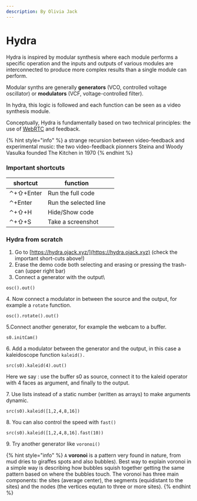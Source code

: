 ```yaml
---
description: By Olivia Jack
---
```


# Hydra

Hydra is inspired by modular synthesis where each module performs a specific operation and the inputs and outputs of various modules are interconnected to produce more complex results than a single module can perform.

Modular synths are generally **generators** (VCO, controlled voltage oscillator) or **modulators** (VCF, voltage-controlled filter).

In hydra, this logic is followed and each function can be seen as a video synthesis module.

Conceptually, Hydra is fundamentally based on two technical principles: the use of [WebRTC](../../networking/webrtc.md) and feedback.

{% hint style="info" %}
a strange recursion  between video-feedback and experimental music: the two video-feedback pionners Steina and Woody Vasulka founded The Kitchen in 1970
{% endhint %}

### Important shortcuts

| shortcut  | function              |   |
| --------- | --------------------- | - |
| ⌃+⇧+Enter | Run the full code     |   |
| ⌃+Enter   | Run the selected line |   |
| ⌃+⇧+H     | Hide/Show code        |   |
| ⌃+⇧+S     | Take a screenshot     |   |

### &#x20;Hydra from scratch

1. Go to  [https://hydra.ojack.xyz/](https://hydra.ojack.xyz) (check the important short-cuts above!)
2. Erase the demo code both selecting and erasing or pressing the trash-can (upper right bar)
3. Connect a generator with the output\


```
osc().out()
```

4\. Now connect a modulator in between the source and the output, for example a `rotate` function.

```
osc().rotate().out()
```

5.Connect another generator, for example the webcam to a buffer.

```
s0.initCam()
```

6\. Add a modulator between the generator and the output, in this case a kaleidoscope function `kaleid().`

```
src(s0).kaleid(4).out()
```

Here we say : use the buffer s0 as source, connect it to the kaleid operator with 4 faces as argument, and finally to the output.

7\. Use lists instead of a static number (written as arrays) to make arguments dynamic.

```
src(s0).kaleid([1,2,4,8,16])
```

8\. You can also control the speed with `fast()`

```
src(s0).kaleid([1,2,4,8,16].fast(10))
```

9\. Try another generator like `voronoi()`

{% hint style="info" %}
`A` **voronoi** is a pattern very found in nature, from mud dries to giraffes spots and also bubbles). Best way to explain voronoi in a simple way is describing  how bubbles squish together getting the same pattern based on where the bubbles touch.  The voronoi has three main components: the sites (average center), the segments (equidistant to the sites) and the nodes (the vertices equtan to three or more sites).
{% endhint %}
